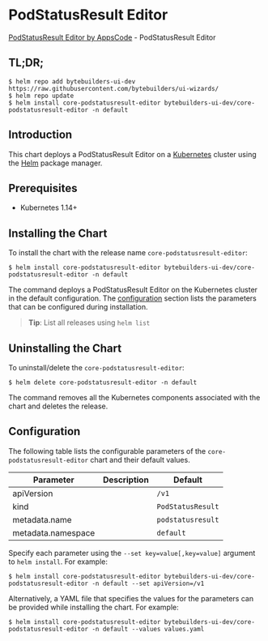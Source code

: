 # PodStatusResult Editor

[PodStatusResult Editor by AppsCode](https://byte.builders) - PodStatusResult Editor

## TL;DR;

```console
$ helm repo add bytebuilders-ui-dev https://raw.githubusercontent.com/bytebuilders/ui-wizards/
$ helm repo update
$ helm install core-podstatusresult-editor bytebuilders-ui-dev/core-podstatusresult-editor -n default
```

## Introduction

This chart deploys a PodStatusResult Editor on a [Kubernetes](http://kubernetes.io) cluster using the [Helm](https://helm.sh) package manager.

## Prerequisites

- Kubernetes 1.14+

## Installing the Chart

To install the chart with the release name `core-podstatusresult-editor`:

```console
$ helm install core-podstatusresult-editor bytebuilders-ui-dev/core-podstatusresult-editor -n default
```

The command deploys a PodStatusResult Editor on the Kubernetes cluster in the default configuration. The [configuration](#configuration) section lists the parameters that can be configured during installation.

> **Tip**: List all releases using `helm list`

## Uninstalling the Chart

To uninstall/delete the `core-podstatusresult-editor`:

```console
$ helm delete core-podstatusresult-editor -n default
```

The command removes all the Kubernetes components associated with the chart and deletes the release.

## Configuration

The following table lists the configurable parameters of the `core-podstatusresult-editor` chart and their default values.

|     Parameter      | Description |      Default      |
|--------------------|-------------|-------------------|
| apiVersion         |             | `/v1`             |
| kind               |             | `PodStatusResult` |
| metadata.name      |             | `podstatusresult` |
| metadata.namespace |             | `default`         |


Specify each parameter using the `--set key=value[,key=value]` argument to `helm install`. For example:

```console
$ helm install core-podstatusresult-editor bytebuilders-ui-dev/core-podstatusresult-editor -n default --set apiVersion=/v1
```

Alternatively, a YAML file that specifies the values for the parameters can be provided while
installing the chart. For example:

```console
$ helm install core-podstatusresult-editor bytebuilders-ui-dev/core-podstatusresult-editor -n default --values values.yaml
```
